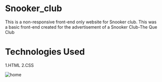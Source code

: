 # Snooker_club
This is a non-responsive front-end only website for Snooker club.
This was a basic front-end created for the advertisement of a Snooker Club-The Que Club
# Technologies Used
1.HTML
2.CSS


![home](https://github.com/Codamaze/Snooker_club/assets/117627752/73fa250b-a3b4-48e6-b5b8-94dac4fff59c)
